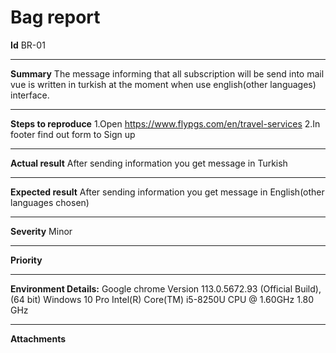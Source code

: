 # Bag report
**Id**                  BR-01
- - - 
**Summary**               The message informing that all subscription will be send into mail vue is written in turkish at the moment when use english(other languages) interface.
- - - 
**Steps to reproduce**    1.Open https://www.flypgs.com/en/travel-services 2.In footer find out form to Sign up
- - - 
**Actual result**         After sending information you get message in Turkish
- - - 
**Expected result**       After sending information you get message in English(other languages chosen)
- - - 
**Severity**              Minor
- - - 
**Priority**
- - - 
**Environment Details:**  Google chrome Version 113.0.5672.93 (Official Build), (64 bit) Windows 10 Pro Intel(R) Core(TM) i5-8250U CPU @ 1.60GHz   1.80 GHz
- - - 
**Attachments** 
